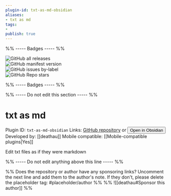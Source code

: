 ```yaml
---
plugin-id: txt-as-md-obsidian
aliases:
- txt as md
tags: 
- 
publish: true
---
```


%% ----- Badges ----- %%

![GitHub all releases](https://img.shields.io/github/downloads/deathau/txt-as-md-obsidian/total?color=573E7A&logo=github&style=for-the-badge)   
![GitHub manifest version](https://img.shields.io/github/manifest-json/v/deathau/txt-as-md-obsidian?color=573E7A&logo=github&style=for-the-badge)   
![GitHub issues by-label](https://img.shields.io/github/issues/deathau/txt-as-md-obsidian/help%20wanted?color=573E7A&logo=github&style=for-the-badge)   
![GitHub Repo stars](https://img.shields.io/github/stars/deathau/txt-as-md-obsidian?color=573E7A&logo=github&style=for-the-badge)

%% ----- Badges ----- %%

%% ----- Do not edit this section ----- %%

# txt as md

Plugin ID: `txt-as-md-obsidian`
Links: [GitHub repository](https://github.com/deathau/txt-as-md-obsidian) or [<button id=HH>Open in Obsidian</button>](obsidian://goto-plugin?id=txt-as-md-obsidian)
Developed by: [[deathau]]
Mobile compatible: [[Mobile-compatible plugins|Yes]]

Edit txt files as if they were markdown

%% ----- Do not edit anything above this line ----- %% 

%% Does the repository or author have any sponsoring links? Uncomment the next line and add them to the author's note. If they don't, please delete the placeholder tag: #placeholder/author %%
%% ![[deathau#Sponsor this author]] %%
